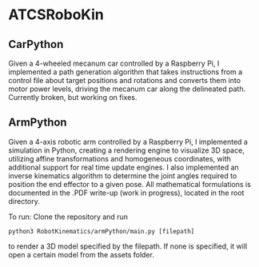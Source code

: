 # ATCSRoboKin

## CarPython
Given a 4-wheeled mecanum car controlled by a Raspberry Pi, I implemented a path generation algorithm that takes instructions from a control file about target positions and rotations and converts them into motor power levels, driving the mecanum car along the delineated path. Currently broken, but working on fixes.

## ArmPython
Given a 4-axis robotic arm controlled by a Raspberry Pi, I implemented a simulation in Python, creating a rendering engine to visualize 3D space, utilizing affine transformations and homogeneous coordinates, with additional support for real time update engines. I also implemented an inverse kinematics algorithm to determine the joint angles required to position the end effector to a given pose. All mathematical formulations is documented in the .PDF write-up (work in progress), located in the root directory.

To run:
Clone the repository and run
```
python3 RobotKinematics/armPython/main.py [filepath]
```
to render a 3D model specified by the filepath. If none is specified, it will open a certain model from the assets folder.
